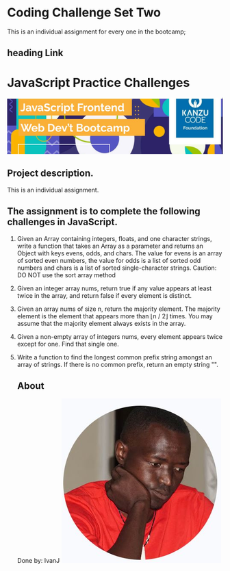 # Coding Challenge Set Two
  This is an individual assignment for every one in the bootcamp;
  ## heading Link
  
  # JavaScript Practice Challenges 
  ![Frontend-Challenges Two ](./img/logo.JPG)

  

## Project description.
 This is an individual assignment.
 ## The assignment is to complete the following challenges in JavaScript.
1. Given an Array containing integers, floats, and one character strings, write a function that takes an Array as a parameter and returns an Object with keys evens, odds, and chars. The value for evens is an array of sorted even numbers, the value for odds is a list of sorted odd numbers and chars is a list of sorted single-character strings.
Caution: DO NOT use the sort array method

2. Given an integer array nums, return true if any value appears at least twice in the array, and return false if every element is distinct.
   
3. Given an array nums of size n, return the majority element. The majority element is the element that appears more than ⌊n / 2⌋ times. You may assume that the majority element always exists in the array.

4. Given a non-empty array of integers nums, every element appears twice except for one. Find that single one.

5. Write a function to find the longest common prefix string amongst an array of strings. If there is no common prefix, return an empty string "".
   ## About
   Done by: IvanJ
   ![Mugisha Ivan J](./img/ivanj.JPG)






